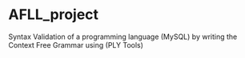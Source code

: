 # AFLL_project
Syntax Validation of a programming language (MySQL) by writing the Context Free Grammar using (PLY Tools)

